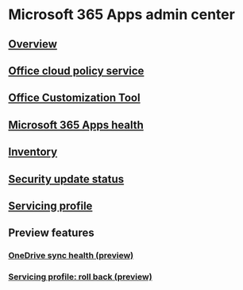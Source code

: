 # Microsoft 365 Apps admin center
## [Overview](overview.md)
## [Office cloud policy service](overview-office-cloud-policy-service.md)
## [Office Customization Tool](overview-office-customization-tool.md)
## [Microsoft 365 Apps health](microsoft-365-apps-health.md)
## [Inventory](inventory.md)
## [Security update status](security-update-status.md)
## [Servicing profile](servicing-profile.md)

## Preview features
### [OneDrive sync health (preview)](/onedrive/sync-health)
### [Servicing profile: roll back (preview)](servicing-profile.md#roll-back-to-a-previous-version-preview)
